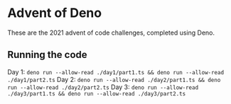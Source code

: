 # Advent of Deno

These are the 2021 advent of code challenges, completed using Deno.

## Running the code

Day 1: `deno run --allow-read ./day1/part1.ts && deno run --allow-read ./day1/part2.ts`
Day 2: `deno run --allow-read ./day2/part1.ts && deno run --allow-read ./day2/part2.ts`
Day 3: `deno run --allow-read ./day3/part1.ts && deno run --allow-read ./day3/part2.ts`
